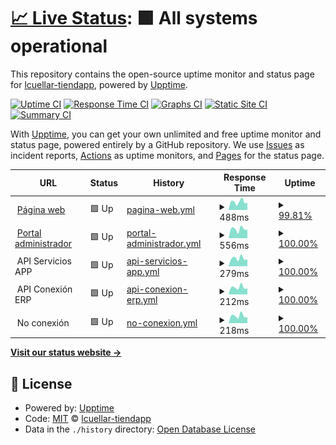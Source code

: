 # [📈 Live Status](https://lcuellar-tiendapp.github.io/tiendapp-status): <!--live status--> **🟩 All systems operational**

This repository contains the open-source uptime monitor and status page for [lcuellar-tiendapp](https://lcuellar-tiendapp.github.io/tiendapp-status), powered by [Upptime](https://github.com/upptime/upptime).

[![Uptime CI](https://github.com/lcuellar-tiendapp/tiendapp-status/workflows/Uptime%20CI/badge.svg)](https://github.com/lcuellar-tiendapp/tiendapp-status/actions?query=workflow%3A%22Uptime+CI%22)
[![Response Time CI](https://github.com/lcuellar-tiendapp/tiendapp-status/workflows/Response%20Time%20CI/badge.svg)](https://github.com/lcuellar-tiendapp/tiendapp-status/actions?query=workflow%3A%22Response+Time+CI%22)
[![Graphs CI](https://github.com/lcuellar-tiendapp/tiendapp-status/workflows/Graphs%20CI/badge.svg)](https://github.com/lcuellar-tiendapp/tiendapp-status/actions?query=workflow%3A%22Graphs+CI%22)
[![Static Site CI](https://github.com/lcuellar-tiendapp/tiendapp-status/workflows/Static%20Site%20CI/badge.svg)](https://github.com/lcuellar-tiendapp/tiendapp-status/actions?query=workflow%3A%22Static+Site+CI%22)
[![Summary CI](https://github.com/lcuellar-tiendapp/tiendapp-status/workflows/Summary%20CI/badge.svg)](https://github.com/lcuellar-tiendapp/tiendapp-status/actions?query=workflow%3A%22Summary+CI%22)

With [Upptime](https://upptime.js.org), you can get your own unlimited and free uptime monitor and status page, powered entirely by a GitHub repository. We use [Issues](https://github.com/lcuellar-tiendapp/tiendapp-status/issues) as incident reports, [Actions](https://github.com/lcuellar-tiendapp/tiendapp-status/actions) as uptime monitors, and [Pages](https://lcuellar-tiendapp.github.io/tiendapp-status) for the status page.

<!--start: status pages-->
<!-- This summary is generated by Upptime (https://github.com/upptime/upptime) -->
<!-- Do not edit this manually, your changes will be overwritten -->
<!-- prettier-ignore -->
| URL | Status | History | Response Time | Uptime |
| --- | ------ | ------- | ------------- | ------ |
| <img alt="" src="https://icons.duckduckgo.com/ip3/www.tiendapp.net.ico" height="13"> [Página web](https://www.tiendapp.net) | 🟩 Up | [pagina-web.yml](https://github.com/luidcrua/tiendapp-status/commits/HEAD/history/pagina-web.yml) | <details><summary><img alt="Response time graph" src="./graphs/pagina-web/response-time-week.png" height="20"> 488ms</summary><br><a href="https://status.tiendapp.net/history/pagina-web"><img alt="Response time 435" src="https://img.shields.io/endpoint?url=https%3A%2F%2Fraw.githubusercontent.com%2Fluidcrua%2Ftiendapp-status%2FHEAD%2Fapi%2Fpagina-web%2Fresponse-time.json"></a><br><a href="https://status.tiendapp.net/history/pagina-web"><img alt="24-hour response time 422" src="https://img.shields.io/endpoint?url=https%3A%2F%2Fraw.githubusercontent.com%2Fluidcrua%2Ftiendapp-status%2FHEAD%2Fapi%2Fpagina-web%2Fresponse-time-day.json"></a><br><a href="https://status.tiendapp.net/history/pagina-web"><img alt="7-day response time 488" src="https://img.shields.io/endpoint?url=https%3A%2F%2Fraw.githubusercontent.com%2Fluidcrua%2Ftiendapp-status%2FHEAD%2Fapi%2Fpagina-web%2Fresponse-time-week.json"></a><br><a href="https://status.tiendapp.net/history/pagina-web"><img alt="30-day response time 425" src="https://img.shields.io/endpoint?url=https%3A%2F%2Fraw.githubusercontent.com%2Fluidcrua%2Ftiendapp-status%2FHEAD%2Fapi%2Fpagina-web%2Fresponse-time-month.json"></a><br><a href="https://status.tiendapp.net/history/pagina-web"><img alt="1-year response time 437" src="https://img.shields.io/endpoint?url=https%3A%2F%2Fraw.githubusercontent.com%2Fluidcrua%2Ftiendapp-status%2FHEAD%2Fapi%2Fpagina-web%2Fresponse-time-year.json"></a></details> | <details><summary><a href="https://status.tiendapp.net/history/pagina-web">99.81%</a></summary><a href="https://status.tiendapp.net/history/pagina-web"><img alt="All-time uptime 99.89%" src="https://img.shields.io/endpoint?url=https%3A%2F%2Fraw.githubusercontent.com%2Fluidcrua%2Ftiendapp-status%2FHEAD%2Fapi%2Fpagina-web%2Fuptime.json"></a><br><a href="https://status.tiendapp.net/history/pagina-web"><img alt="24-hour uptime 100.00%" src="https://img.shields.io/endpoint?url=https%3A%2F%2Fraw.githubusercontent.com%2Fluidcrua%2Ftiendapp-status%2FHEAD%2Fapi%2Fpagina-web%2Fuptime-day.json"></a><br><a href="https://status.tiendapp.net/history/pagina-web"><img alt="7-day uptime 99.81%" src="https://img.shields.io/endpoint?url=https%3A%2F%2Fraw.githubusercontent.com%2Fluidcrua%2Ftiendapp-status%2FHEAD%2Fapi%2Fpagina-web%2Fuptime-week.json"></a><br><a href="https://status.tiendapp.net/history/pagina-web"><img alt="30-day uptime 98.73%" src="https://img.shields.io/endpoint?url=https%3A%2F%2Fraw.githubusercontent.com%2Fluidcrua%2Ftiendapp-status%2FHEAD%2Fapi%2Fpagina-web%2Fuptime-month.json"></a><br><a href="https://status.tiendapp.net/history/pagina-web"><img alt="1-year uptime 99.85%" src="https://img.shields.io/endpoint?url=https%3A%2F%2Fraw.githubusercontent.com%2Fluidcrua%2Ftiendapp-status%2FHEAD%2Fapi%2Fpagina-web%2Fuptime-year.json"></a></details>
| <img alt="" src="https://icons.duckduckgo.com/ip3/administrador.tiendapp.net.ico" height="13"> [Portal administrador](https://administrador.tiendapp.net) | 🟩 Up | [portal-administrador.yml](https://github.com/luidcrua/tiendapp-status/commits/HEAD/history/portal-administrador.yml) | <details><summary><img alt="Response time graph" src="./graphs/portal-administrador/response-time-week.png" height="20"> 556ms</summary><br><a href="https://status.tiendapp.net/history/portal-administrador"><img alt="Response time 587" src="https://img.shields.io/endpoint?url=https%3A%2F%2Fraw.githubusercontent.com%2Fluidcrua%2Ftiendapp-status%2FHEAD%2Fapi%2Fportal-administrador%2Fresponse-time.json"></a><br><a href="https://status.tiendapp.net/history/portal-administrador"><img alt="24-hour response time 611" src="https://img.shields.io/endpoint?url=https%3A%2F%2Fraw.githubusercontent.com%2Fluidcrua%2Ftiendapp-status%2FHEAD%2Fapi%2Fportal-administrador%2Fresponse-time-day.json"></a><br><a href="https://status.tiendapp.net/history/portal-administrador"><img alt="7-day response time 556" src="https://img.shields.io/endpoint?url=https%3A%2F%2Fraw.githubusercontent.com%2Fluidcrua%2Ftiendapp-status%2FHEAD%2Fapi%2Fportal-administrador%2Fresponse-time-week.json"></a><br><a href="https://status.tiendapp.net/history/portal-administrador"><img alt="30-day response time 508" src="https://img.shields.io/endpoint?url=https%3A%2F%2Fraw.githubusercontent.com%2Fluidcrua%2Ftiendapp-status%2FHEAD%2Fapi%2Fportal-administrador%2Fresponse-time-month.json"></a><br><a href="https://status.tiendapp.net/history/portal-administrador"><img alt="1-year response time 597" src="https://img.shields.io/endpoint?url=https%3A%2F%2Fraw.githubusercontent.com%2Fluidcrua%2Ftiendapp-status%2FHEAD%2Fapi%2Fportal-administrador%2Fresponse-time-year.json"></a></details> | <details><summary><a href="https://status.tiendapp.net/history/portal-administrador">100.00%</a></summary><a href="https://status.tiendapp.net/history/portal-administrador"><img alt="All-time uptime 99.89%" src="https://img.shields.io/endpoint?url=https%3A%2F%2Fraw.githubusercontent.com%2Fluidcrua%2Ftiendapp-status%2FHEAD%2Fapi%2Fportal-administrador%2Fuptime.json"></a><br><a href="https://status.tiendapp.net/history/portal-administrador"><img alt="24-hour uptime 100.00%" src="https://img.shields.io/endpoint?url=https%3A%2F%2Fraw.githubusercontent.com%2Fluidcrua%2Ftiendapp-status%2FHEAD%2Fapi%2Fportal-administrador%2Fuptime-day.json"></a><br><a href="https://status.tiendapp.net/history/portal-administrador"><img alt="7-day uptime 100.00%" src="https://img.shields.io/endpoint?url=https%3A%2F%2Fraw.githubusercontent.com%2Fluidcrua%2Ftiendapp-status%2FHEAD%2Fapi%2Fportal-administrador%2Fuptime-week.json"></a><br><a href="https://status.tiendapp.net/history/portal-administrador"><img alt="30-day uptime 98.78%" src="https://img.shields.io/endpoint?url=https%3A%2F%2Fraw.githubusercontent.com%2Fluidcrua%2Ftiendapp-status%2FHEAD%2Fapi%2Fportal-administrador%2Fuptime-month.json"></a><br><a href="https://status.tiendapp.net/history/portal-administrador"><img alt="1-year uptime 99.85%" src="https://img.shields.io/endpoint?url=https%3A%2F%2Fraw.githubusercontent.com%2Fluidcrua%2Ftiendapp-status%2FHEAD%2Fapi%2Fportal-administrador%2Fuptime-year.json"></a></details>
| <img alt="" src="https://icons.duckduckgo.com/ip3/null.ico" height="13"> API Servicios APP | 🟩 Up | [api-servicios-app.yml](https://github.com/luidcrua/tiendapp-status/commits/HEAD/history/api-servicios-app.yml) | <details><summary><img alt="Response time graph" src="./graphs/api-servicios-app/response-time-week.png" height="20"> 279ms</summary><br><a href="https://status.tiendapp.net/history/api-servicios-app"><img alt="Response time 276" src="https://img.shields.io/endpoint?url=https%3A%2F%2Fraw.githubusercontent.com%2Fluidcrua%2Ftiendapp-status%2FHEAD%2Fapi%2Fapi-servicios-app%2Fresponse-time.json"></a><br><a href="https://status.tiendapp.net/history/api-servicios-app"><img alt="24-hour response time 255" src="https://img.shields.io/endpoint?url=https%3A%2F%2Fraw.githubusercontent.com%2Fluidcrua%2Ftiendapp-status%2FHEAD%2Fapi%2Fapi-servicios-app%2Fresponse-time-day.json"></a><br><a href="https://status.tiendapp.net/history/api-servicios-app"><img alt="7-day response time 279" src="https://img.shields.io/endpoint?url=https%3A%2F%2Fraw.githubusercontent.com%2Fluidcrua%2Ftiendapp-status%2FHEAD%2Fapi%2Fapi-servicios-app%2Fresponse-time-week.json"></a><br><a href="https://status.tiendapp.net/history/api-servicios-app"><img alt="30-day response time 265" src="https://img.shields.io/endpoint?url=https%3A%2F%2Fraw.githubusercontent.com%2Fluidcrua%2Ftiendapp-status%2FHEAD%2Fapi%2Fapi-servicios-app%2Fresponse-time-month.json"></a><br><a href="https://status.tiendapp.net/history/api-servicios-app"><img alt="1-year response time 273" src="https://img.shields.io/endpoint?url=https%3A%2F%2Fraw.githubusercontent.com%2Fluidcrua%2Ftiendapp-status%2FHEAD%2Fapi%2Fapi-servicios-app%2Fresponse-time-year.json"></a></details> | <details><summary><a href="https://status.tiendapp.net/history/api-servicios-app">100.00%</a></summary><a href="https://status.tiendapp.net/history/api-servicios-app"><img alt="All-time uptime 99.89%" src="https://img.shields.io/endpoint?url=https%3A%2F%2Fraw.githubusercontent.com%2Fluidcrua%2Ftiendapp-status%2FHEAD%2Fapi%2Fapi-servicios-app%2Fuptime.json"></a><br><a href="https://status.tiendapp.net/history/api-servicios-app"><img alt="24-hour uptime 100.00%" src="https://img.shields.io/endpoint?url=https%3A%2F%2Fraw.githubusercontent.com%2Fluidcrua%2Ftiendapp-status%2FHEAD%2Fapi%2Fapi-servicios-app%2Fuptime-day.json"></a><br><a href="https://status.tiendapp.net/history/api-servicios-app"><img alt="7-day uptime 100.00%" src="https://img.shields.io/endpoint?url=https%3A%2F%2Fraw.githubusercontent.com%2Fluidcrua%2Ftiendapp-status%2FHEAD%2Fapi%2Fapi-servicios-app%2Fuptime-week.json"></a><br><a href="https://status.tiendapp.net/history/api-servicios-app"><img alt="30-day uptime 98.78%" src="https://img.shields.io/endpoint?url=https%3A%2F%2Fraw.githubusercontent.com%2Fluidcrua%2Ftiendapp-status%2FHEAD%2Fapi%2Fapi-servicios-app%2Fuptime-month.json"></a><br><a href="https://status.tiendapp.net/history/api-servicios-app"><img alt="1-year uptime 99.86%" src="https://img.shields.io/endpoint?url=https%3A%2F%2Fraw.githubusercontent.com%2Fluidcrua%2Ftiendapp-status%2FHEAD%2Fapi%2Fapi-servicios-app%2Fuptime-year.json"></a></details>
| <img alt="" src="https://icons.duckduckgo.com/ip3/null.ico" height="13"> API Conexión ERP | 🟩 Up | [api-conexion-erp.yml](https://github.com/luidcrua/tiendapp-status/commits/HEAD/history/api-conexion-erp.yml) | <details><summary><img alt="Response time graph" src="./graphs/api-conexion-erp/response-time-week.png" height="20"> 212ms</summary><br><a href="https://status.tiendapp.net/history/api-conexion-erp"><img alt="Response time 204" src="https://img.shields.io/endpoint?url=https%3A%2F%2Fraw.githubusercontent.com%2Fluidcrua%2Ftiendapp-status%2FHEAD%2Fapi%2Fapi-conexion-erp%2Fresponse-time.json"></a><br><a href="https://status.tiendapp.net/history/api-conexion-erp"><img alt="24-hour response time 185" src="https://img.shields.io/endpoint?url=https%3A%2F%2Fraw.githubusercontent.com%2Fluidcrua%2Ftiendapp-status%2FHEAD%2Fapi%2Fapi-conexion-erp%2Fresponse-time-day.json"></a><br><a href="https://status.tiendapp.net/history/api-conexion-erp"><img alt="7-day response time 212" src="https://img.shields.io/endpoint?url=https%3A%2F%2Fraw.githubusercontent.com%2Fluidcrua%2Ftiendapp-status%2FHEAD%2Fapi%2Fapi-conexion-erp%2Fresponse-time-week.json"></a><br><a href="https://status.tiendapp.net/history/api-conexion-erp"><img alt="30-day response time 207" src="https://img.shields.io/endpoint?url=https%3A%2F%2Fraw.githubusercontent.com%2Fluidcrua%2Ftiendapp-status%2FHEAD%2Fapi%2Fapi-conexion-erp%2Fresponse-time-month.json"></a><br><a href="https://status.tiendapp.net/history/api-conexion-erp"><img alt="1-year response time 204" src="https://img.shields.io/endpoint?url=https%3A%2F%2Fraw.githubusercontent.com%2Fluidcrua%2Ftiendapp-status%2FHEAD%2Fapi%2Fapi-conexion-erp%2Fresponse-time-year.json"></a></details> | <details><summary><a href="https://status.tiendapp.net/history/api-conexion-erp">100.00%</a></summary><a href="https://status.tiendapp.net/history/api-conexion-erp"><img alt="All-time uptime 97.35%" src="https://img.shields.io/endpoint?url=https%3A%2F%2Fraw.githubusercontent.com%2Fluidcrua%2Ftiendapp-status%2FHEAD%2Fapi%2Fapi-conexion-erp%2Fuptime.json"></a><br><a href="https://status.tiendapp.net/history/api-conexion-erp"><img alt="24-hour uptime 100.00%" src="https://img.shields.io/endpoint?url=https%3A%2F%2Fraw.githubusercontent.com%2Fluidcrua%2Ftiendapp-status%2FHEAD%2Fapi%2Fapi-conexion-erp%2Fuptime-day.json"></a><br><a href="https://status.tiendapp.net/history/api-conexion-erp"><img alt="7-day uptime 100.00%" src="https://img.shields.io/endpoint?url=https%3A%2F%2Fraw.githubusercontent.com%2Fluidcrua%2Ftiendapp-status%2FHEAD%2Fapi%2Fapi-conexion-erp%2Fuptime-week.json"></a><br><a href="https://status.tiendapp.net/history/api-conexion-erp"><img alt="30-day uptime 100.00%" src="https://img.shields.io/endpoint?url=https%3A%2F%2Fraw.githubusercontent.com%2Fluidcrua%2Ftiendapp-status%2FHEAD%2Fapi%2Fapi-conexion-erp%2Fuptime-month.json"></a><br><a href="https://status.tiendapp.net/history/api-conexion-erp"><img alt="1-year uptime 98.11%" src="https://img.shields.io/endpoint?url=https%3A%2F%2Fraw.githubusercontent.com%2Fluidcrua%2Ftiendapp-status%2FHEAD%2Fapi%2Fapi-conexion-erp%2Fuptime-year.json"></a></details>
| <img alt="" src="https://icons.duckduckgo.com/ip3/null.ico" height="13"> No conexión | 🟩 Up | [no-conexion.yml](https://github.com/luidcrua/tiendapp-status/commits/HEAD/history/no-conexion.yml) | <details><summary><img alt="Response time graph" src="./graphs/no-conexion/response-time-week.png" height="20"> 218ms</summary><br><a href="https://status.tiendapp.net/history/no-conexion"><img alt="Response time 290" src="https://img.shields.io/endpoint?url=https%3A%2F%2Fraw.githubusercontent.com%2Fluidcrua%2Ftiendapp-status%2FHEAD%2Fapi%2Fno-conexion%2Fresponse-time.json"></a><br><a href="https://status.tiendapp.net/history/no-conexion"><img alt="24-hour response time 190" src="https://img.shields.io/endpoint?url=https%3A%2F%2Fraw.githubusercontent.com%2Fluidcrua%2Ftiendapp-status%2FHEAD%2Fapi%2Fno-conexion%2Fresponse-time-day.json"></a><br><a href="https://status.tiendapp.net/history/no-conexion"><img alt="7-day response time 218" src="https://img.shields.io/endpoint?url=https%3A%2F%2Fraw.githubusercontent.com%2Fluidcrua%2Ftiendapp-status%2FHEAD%2Fapi%2Fno-conexion%2Fresponse-time-week.json"></a><br><a href="https://status.tiendapp.net/history/no-conexion"><img alt="30-day response time 210" src="https://img.shields.io/endpoint?url=https%3A%2F%2Fraw.githubusercontent.com%2Fluidcrua%2Ftiendapp-status%2FHEAD%2Fapi%2Fno-conexion%2Fresponse-time-month.json"></a><br><a href="https://status.tiendapp.net/history/no-conexion"><img alt="1-year response time 229" src="https://img.shields.io/endpoint?url=https%3A%2F%2Fraw.githubusercontent.com%2Fluidcrua%2Ftiendapp-status%2FHEAD%2Fapi%2Fno-conexion%2Fresponse-time-year.json"></a></details> | <details><summary><a href="https://status.tiendapp.net/history/no-conexion">100.00%</a></summary><a href="https://status.tiendapp.net/history/no-conexion"><img alt="All-time uptime 99.96%" src="https://img.shields.io/endpoint?url=https%3A%2F%2Fraw.githubusercontent.com%2Fluidcrua%2Ftiendapp-status%2FHEAD%2Fapi%2Fno-conexion%2Fuptime.json"></a><br><a href="https://status.tiendapp.net/history/no-conexion"><img alt="24-hour uptime 100.00%" src="https://img.shields.io/endpoint?url=https%3A%2F%2Fraw.githubusercontent.com%2Fluidcrua%2Ftiendapp-status%2FHEAD%2Fapi%2Fno-conexion%2Fuptime-day.json"></a><br><a href="https://status.tiendapp.net/history/no-conexion"><img alt="7-day uptime 100.00%" src="https://img.shields.io/endpoint?url=https%3A%2F%2Fraw.githubusercontent.com%2Fluidcrua%2Ftiendapp-status%2FHEAD%2Fapi%2Fno-conexion%2Fuptime-week.json"></a><br><a href="https://status.tiendapp.net/history/no-conexion"><img alt="30-day uptime 100.00%" src="https://img.shields.io/endpoint?url=https%3A%2F%2Fraw.githubusercontent.com%2Fluidcrua%2Ftiendapp-status%2FHEAD%2Fapi%2Fno-conexion%2Fuptime-month.json"></a><br><a href="https://status.tiendapp.net/history/no-conexion"><img alt="1-year uptime 99.96%" src="https://img.shields.io/endpoint?url=https%3A%2F%2Fraw.githubusercontent.com%2Fluidcrua%2Ftiendapp-status%2FHEAD%2Fapi%2Fno-conexion%2Fuptime-year.json"></a></details>

<!--end: status pages-->

[**Visit our status website →**](https://lcuellar-tiendapp.github.io/tiendapp-status)

## 📄 License

- Powered by: [Upptime](https://github.com/upptime/upptime)
- Code: [MIT](./LICENSE) © [lcuellar-tiendapp](https://lcuellar-tiendapp.github.io/tiendapp-status)
- Data in the `./history` directory: [Open Database License](https://opendatacommons.org/licenses/odbl/1-0/)
